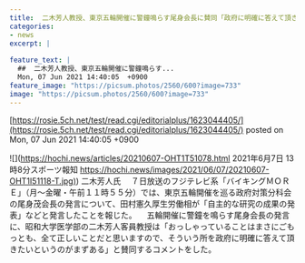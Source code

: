```yaml
---
title:  二木芳人教授、東京五輪開催に警鐘鳴らす尾身会長に賛同「政府に明確に答えて頂きたい」  
categories:
- news
excerpt: |
  
feature_text: |
  ##  二木芳人教授、東京五輪開催に警鐘鳴らす...
  Mon, 07 Jun 2021 14:40:05  +0900
feature_image: "https://picsum.photos/2560/600?image=733"
image: "https://picsum.photos/2560/600?image=733"
---
```


[https://rosie.5ch.net/test/read.cgi/editorialplus/1623044405/](https://rosie.5ch.net/test/read.cgi/editorialplus/1623044405/)
posted on Mon, 07 Jun 2021 14:40:05  +0900

<!--more-->

![](https://hochi.news/articles/20210607-OHT1T51078.html 2021年6月7日 13時8分スポーツ報知 [https://hochi.news/images/2021/06/07/20210607-OHT1I51118-T.jpg)](https://hochi.news/images/2021/06/07/20210607-OHT1I51118-T.jpg)) 二木芳人氏 　７日放送のフジテレビ系「バイキングＭＯＲＥ」（月〜金曜・午前１１時５５分）では、東京五輪開催を巡る政府対策分科会の尾身茂会長の発言について、田村憲久厚生労働相が「自主的な研究の成果の発表」などと発言したことを報じた。 　五輪開催に警鐘を鳴らす尾身会長の発言に、昭和大学医学部の二木芳人客員教授は「おっしゃっていることはまさにごもっとも、全て正しいことだと思いますので、そういう所を政府に明確に答えて頂きたいというのがまずある」と賛同するコメントをした。

